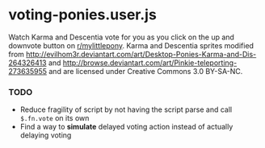 voting-ponies.user.js
=====================

Watch Karma and Descentia vote for you as you click on the up and downvote button on [r/mylittlepony][1]. Karma and Descentia sprites modified from http://evilhom3r.deviantart.com/art/Desktop-Ponies-Karma-and-Dis-264326413 and http://browse.deviantart.com/art/Pinkie-teleporting-273635955 and are licensed under Creative Commons 3.0 BY-SA-NC. 

### TODO

 - Reduce fragility of script by not having the script parse and call `$.fn.vote` on its own 
 - Find a way to **simulate** delayed voting action instead of actually delaying voting 


  [1]: http://www.reddit.com/r/mylittlepony/
